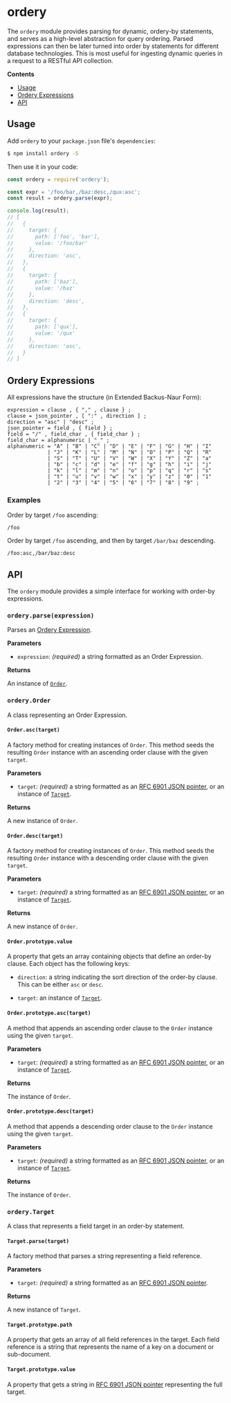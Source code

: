 # ordery

The `ordery` module provides parsing for dynamic, ordery-by statements, and serves as a high-level abstraction for query ordering.  Parsed expressions can then be later turned into order by statements for different database technologies.  This is most useful for ingesting dynamic queries in a request to a RESTful API collection.

__Contents__
* [Usage](#usage)
* [Ordery Expressions](#ordery-expressions)
* [API](#api)

## Usage

Add `ordery` to your `package.json` file's `dependencies`:

```sh
$ npm install ordery -S
```

Then use it in your code:

```js
const ordery = require('ordery');

const expr = '/foo/bar,/baz:desc,/qux:asc';
const result = ordery.parse(expr);

console.log(result);
// [
//   {
//     target: {
//       path: ['foo', 'bar'],
//       value: '/foo/bar'
//     },
//     direction: 'asc',
//   },
//   {
//     target: {
//       path: ['baz'],
//       value: '/baz'
//     },
//     direction: 'desc',
//   },
//   {
//     target: {
//       path: ['qux'],
//       value: '/qux'
//     },
//     direction: 'asc',
//   }
// ]
```

## Ordery Expressions

All expressions have the structure (in Extended Backus-Naur Form):

```ebnf
expression = clause , { "," , clause } ;
clause = json_pointer , [ ":" , direction ] ;
direction = "asc" | "desc" ;
json_pointer = field , { field } ;
field = "/" , field_char , { field_char } ;
field_char = alphanumeric | "_" ;
alphanumeric = "A" | "B" | "C" | "D" | "E" | "F" | "G" | "H" | "I"
             | "J" | "K" | "L" | "M" | "N" | "O" | "P" | "Q" | "R"
             | "S" | "T" | "U" | "V" | "W" | "X" | "Y" | "Z" | "a"
             | "b" | "c" | "d" | "e" | "f" | "g" | "h" | "i" | "j"
             | "k" | "l" | "m" | "n" | "o" | "p" | "q" | "r" | "s"
             | "t" | "u" | "v" | "w" | "x" | "y" | "z" | "0" | "1"
             | "2" | "3" | "4" | "5" | "6" | "7" | "8" | "9" ;
```

### Examples

Order by target `/foo` ascending:

```
/foo
```

Order by target `/foo` ascending, and then by target `/bar/baz` descending.

```
/foo:asc,/bar/baz:desc
```

## API

The `ordery` module provides a simple interface for working with order-by expressions.

### `ordery.parse(expression)`

Parses an [Ordery Expression](#order-expression).

__Parameters__

* `expression`: _(required)_ a string formatted as an Order Expression.

__Returns__

An instance of [`Order`](#class-order).

### `ordery.Order`

A class representing an Order Expression.

#### `Order.asc(target)`

A factory method for creating instances of `Order`.  This method seeds the resulting `Order` instance with an ascending order clause with the given `target`.

__Parameters__

* `target`: _(required)_ a string formatted as an [RFC 6901 JSON pointer](https://tools.ietf.org/html/rfc6901), or an instance of [`Target`](#orderytarget).

__Returns__

A new instance of `Order`.

#### `Order.desc(target)`

A factory method for creating instances of `Order`.  This method seeds the resulting `Order` instance with a descending order clause with the given `target`.

__Parameters__

* `target`: _(required)_ a string formatted as an [RFC 6901 JSON pointer](https://tools.ietf.org/html/rfc6901), or an instance of [`Target`](#orderytarget).

__Returns__

A new instance of `Order`.

#### `Order.prototype.value`

A property that gets an array containing objects that define an order-by clause.  Each object has the following keys:

* `direction`: a string indicating the sort direction of the order-by clause.  This can be either `asc` or `desc`.

* `target`: an instance of [`Target`](#orderytarget).

#### `Order.prototype.asc(target)`

A method that appends an ascending order clause to the `Order` instance using the given `target`.

__Parameters__

* `target`: _(required)_ a string formatted as an [RFC 6901 JSON pointer](https://tools.ietf.org/html/rfc6901), or an instance of [`Target`](#orderytarget).

__Returns__

The instance of `Order`.

#### `Order.prototype.desc(target)`

A method that appends a descending order clause to the `Order` instance using the given `target`.

__Parameters__

* `target`: _(required)_ a string formatted as an [RFC 6901 JSON pointer](https://tools.ietf.org/html/rfc6901), or an instance of [`Target`](#orderytarget).

__Returns__

The instance of `Order`.

### `ordery.Target`

A class that represents a field target in an order-by statement.

#### `Target.parse(target)`

A factory method that parses a string representing a field reference.

__Parameters__

* `target`: _(required)_ a string formatted as an [RFC 6901 JSON pointer](https://tools.ietf.org/html/rfc6901).

__Returns__

A new instance of `Target`.

#### `Target.prototype.path`

A property that gets an array of all field references in the target.  Each field reference is a string that represents the name of a key on a document or sub-document.

#### `Target.prototype.value`

A property that gets a string in [RFC 6901 JSON pointer](https://tools.ietf.org/html/rfc6901) representing the full target.
